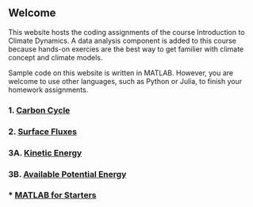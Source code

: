 ## Welcome 

This website hosts the coding assignments of the course Introduction to Climate Dynamics. A data analysis component is added to this course because hands-on exercies are the best way to get familier with climate concept and climate models. 

Sample code on this website is written in MATLAB. However, you are welcome to use other languages, such as Python or Julia, to finish your homework assignments. 

### 1. [Carbon Cycle](Lab1.md)

### 2. [Surface Fluxes](Lab2.md)

### 3A. [Kinetic Energy](Lab3a.md)

### 3B. [Available Potential Energy](Lab3b.md)

### * [MATLAB for Starters](MATLAB_Starter.md)

